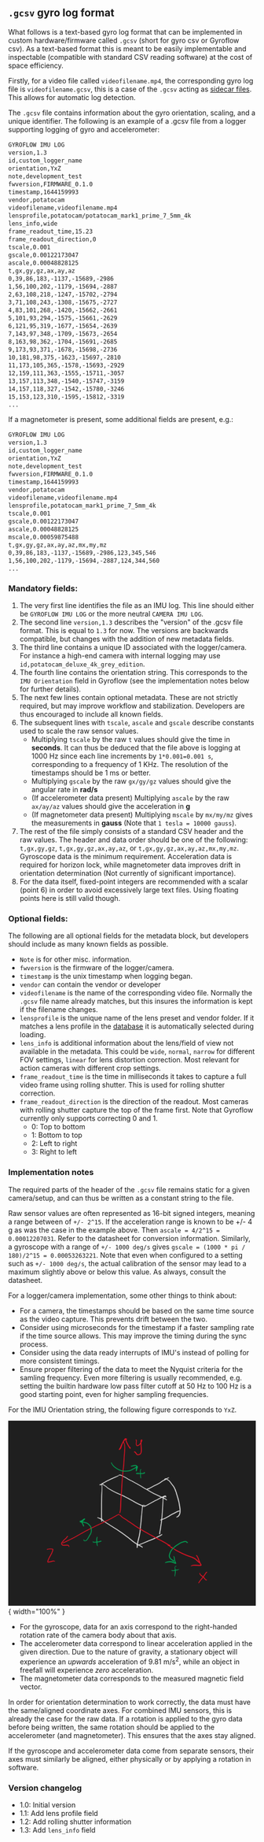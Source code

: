 ## `.gcsv` gyro log format

What follows is a text-based gyro log format that can be implemented in custom hardware/firmware called `.gcsv` (short for gyro csv or Gyroflow csv). As a text-based format this is meant to be easily implementable and inspectable (compatible with standard CSV reading software) at the cost of space efficiency.

Firstly, for a video file called `videofilename.mp4`, the corresponding gyro log file is `videofilename.gcsv`, this is a case of the `.gcsv` acting as [sidecar files](https://en.wikipedia.org/wiki/Sidecar_file). This allows for automatic log detection.

The `.gcsv` file contains information about the gyro orientation, scaling, and a unique identifier. The following is an example of a .gcsv file from a logger supporting logging of gyro and accelerometer:

```
GYROFLOW IMU LOG
version,1.3
id,custom_logger_name
orientation,YxZ
note,development_test
fwversion,FIRMWARE_0.1.0
timestamp,1644159993
vendor,potatocam
videofilename,videofilename.mp4
lensprofile,potatocam/potatocam_mark1_prime_7_5mm_4k
lens_info,wide
frame_readout_time,15.23
frame_readout_direction,0
tscale,0.001
gscale,0.00122173047
ascale,0.00048828125
t,gx,gy,gz,ax,ay,az
0,39,86,183,-1137,-15689,-2986
1,56,100,202,-1179,-15694,-2887
2,63,108,218,-1247,-15702,-2794
3,71,108,243,-1308,-15675,-2727
4,83,101,268,-1420,-15662,-2661
5,101,93,294,-1575,-15661,-2629
6,121,95,319,-1677,-15654,-2639
7,143,97,348,-1709,-15673,-2654
8,163,98,362,-1704,-15691,-2685
9,173,93,371,-1678,-15698,-2736
10,181,98,375,-1623,-15697,-2810
11,173,105,365,-1578,-15693,-2929
12,159,111,363,-1555,-15711,-3057
13,157,113,348,-1540,-15747,-3159
14,157,118,327,-1542,-15780,-3246
15,153,123,310,-1595,-15812,-3319
...
```
If a magnetometer is present, some additional fields are present, e.g.:
```
GYROFLOW IMU LOG
version,1.3
id,custom_logger_name
orientation,YxZ
note,development_test
fwversion,FIRMWARE_0.1.0
timestamp,1644159993
vendor,potatocam
videofilename,videofilename.mp4
lensprofile,potatocam_mark1_prime_7_5mm_4k
tscale,0.001
gscale,0.00122173047
ascale,0.00048828125
mscale,0.00059875488
t,gx,gy,gz,ax,ay,az,mx,my,mz
0,39,86,183,-1137,-15689,-2986,123,345,546
1,56,100,202,-1179,-15694,-2887,124,344,560
...
```

### Mandatory fields:

1. The very first line identifies the file as an IMU log. This line should either be `GYROFLOW IMU LOG` or the more neutral `CAMERA IMU LOG`.
2. The second line `version,1.3` describes the "version" of the .gcsv file format. This is equal to `1.3` for now. The versions are backwards compatible, but changes with the addition of new metadata fields.
3. The third line contains a unique ID associated with the logger/camera. For instance a high-end camera with internal logging may use `id,potatocam_deluxe_4k_grey_edition`.
4. The fourth line contains the orientation string. This corresponds to the `IMU Orientation` field in Gyroflow (see the implementation notes below for further details).
5. The next few lines contain optional metadata. These are not strictly required, but may improve workflow and stabilization. Developers are thus encouraged to include all known fields.
6. The subsequent lines with `tscale`, `ascale` and `gscale` describe constants used to scale the raw sensor values.
	- Multiplying `tscale` by the raw `t` values should give the time in **seconds**. It can thus be deduced that the file above is logging at 1000 Hz since each line increments by `1*0.001=0.001 s`, corresponding to a frequency of 1 KHz. The resolution of the timestamps should be 1 ms or better.
	- Multiplying `gscale` by the raw `gx/gy/gz` values should give the angular rate in **rad/s**
	- (If accelerometer data present) Multiplying `ascale` by the raw `ax/ay/az` values should give the acceleration in **g**
	- (If magnetometer data present) Multiplying `mscale` by `mx/my/mz` gives the measurements in **gauss** (Note that `1 tesla = 10000 gauss`).
7. The rest of the file simply consists of a standard CSV header and the raw values. The header and data order should be one of the following: `t,gx,gy,gz`, ``t,gx,gy,gz,ax,ay,az``, or ``t,gx,gy,gz,ax,ay,az,mx,my,mz``. Gyroscope data is the minimum requirement. Acceleration data is required for horizon lock, while magnetometer data improves drift in orientation determination (Not currently of significant importance).
8. For the data itself, fixed-point integers are recommended with a scalar (point 6) in order to avoid excessively large text files. Using floating points here is still valid though. 

### Optional fields:
The following are all optional fields for the metadata block, but developers should include as many known fields as possible.

* `Note` is for other misc. information.
* `fwversion` is the firmware of the logger/camera.
* `timestamp` is the unix timestamp when logging began.
* `vendor` can contain the vendor or developer
* `videofilename` is the name of the corresponding video file. Normally the `.gcsv` file name already matches, but this insures the information is kept if the filename changes.
* `lensprofile` is the unique name of the lens preset and vendor folder. If it matches a lens profile in the [database](https://github.com/gyroflow/gyroflow/tree/master/resources/camera_presets) it is automatically selected during loading.
* `lens_info` is additional information about the lens/field of view not available in the metadata. This could be `wide`, `normal`, `narrow` for different FOV settings, `linear` for lens distortion correction. Most relevant for action cameras with different crop settings.
* `frame_readout_time` is the time in milliseconds it takes to capture a full video frame using rolling shutter. This is used for rolling shutter correction.
* `frame_readout_direction` is the direction of the readout. Most cameras with rolling shutter capture the top of the frame first. Note that Gyroflow currently only supports correcting 0 and 1.
	- 0: Top to bottom
	- 1: Bottom to top
	- 2: Left to right
	- 3: Right to left

### Implementation notes
The required parts of the header of the `.gcsv` file remains static for a given camera/setup, and can thus be written as a constant string to the file.

Raw sensor values are often represented as 16-bit signed integers, meaning a range between of `+/- 2^15`. If the acceleration range is known to be +/- 4 g as was the case in the example above. Then `ascale = 4/2^15 = 0.00012207031`. Refer to the datasheet for conversion information. Similarly, a gyroscope with a range of `+/- 1000 deg/s` gives `gscale = (1000 * pi / 180)/2^15 = 0.00053263221`. Note that even when configured to a setting such as `+/- 1000 deg/s`, the actual calibration of the sensor may lead to a maximum slightly above or below this value. As always, consult the datasheet.

For a logger/camera implementation, some other things to think about:

* For a camera, the timestamps should be based on the same time source as the video capture. This prevents drift between the two.
* Consider using microseconds for the timestamp if a faster sampling rate if the time source allows. This may improve the timing during the sync process.
* Consider using the data ready interrupts of IMU's instead of polling for more consistent timings.
* Ensure proper filtering of the data to meet the Nyquist criteria for the samling frequency. Even more filtering is usually recommended, e.g. setting the builtin hardware low pass filter cutoff at 50 Hz to 100 Hz is a good starting point, even for higher sampling frequencies.

For the IMU Orientation string, the following figure corresponds to `YxZ`.

![!](img/example_axes.png){ width="100%" }

* For the gyroscope, data for an axis correspond to the right-handed rotation rate of the camera body about that axis.
* The accelerometer data correspond to linear acceleration applied in the given direction. Due to the nature of gravity, a stationary object will experience an *upwards* acceleration of 9.81 m/s<sup>2</sup>, while an object in freefall will experience *zero* acceleration.
* The magnetometer data corresponds to the measured magnetic field vector.

In order for orientation determination to work correctly, the data must have the same/aligned coordinate axes. For combined IMU sensors, this is already the case for the raw data. If a rotation is applied to the gyro data before being written, the same rotation should be applied to the accelerometer (and magnetometer). This ensures that the axes stay aligned.

If the gyroscope and accelerometer data come from separate sensors, their axes must similarly be aligned, either physically or by applying a rotation in software.

### Version changelog
* 1.0: Initial version
* 1.1: Add lens profile field
* 1.2: Add rolling shutter information
* 1.3: Add `lens_info` field
